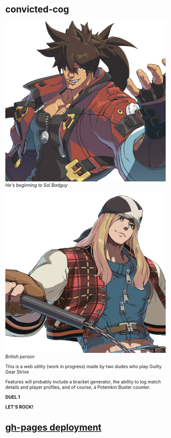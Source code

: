 # convicted-cog

![sol badguy](/src/assets/media/2000/2000_SOL.png)
_He's beginning to Sol Badguy_

![axl low](/src/assets/media/2000/2000_AXL.png)
_British person_

This is a web utility (work in progress) made by two dudes who play Guilty Gear Strive

Features will probably include a bracket generator, the ability to log match details and player profiles, and of course, a Potemkin Buster counter.

**DUEL 1**

**LET'S ROCK!**

# [gh-pages deployment](https://billskills.github.io/convicted-cog)
